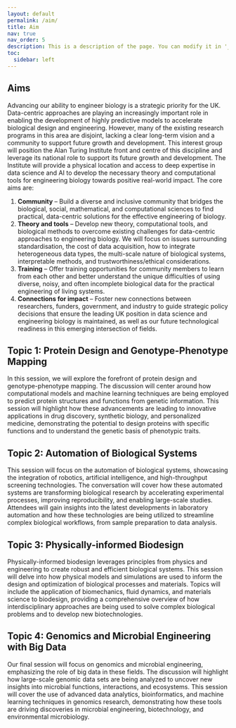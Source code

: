```yaml
---
layout: default
permalink: /aim/
title: Aim
nav: true
nav_order: 5
description: This is a description of the page. You can modify it in '_pages/cv.md'. You can also change or remove the top pdf download button.
toc:
  sidebar: left
---
```


## Aims

Advancing our ability to engineer biology is a strategic priority for the UK. Data-centric approaches are playing an increasingly important role in enabling the development of highly predictive models to accelerate biological design and engineering. However, many of the existing research programs in this area are disjoint, lacking a clear long-term vision and a community to support future growth and development. This interest group will position the Alan Turing Institute front and centre of this discipline and leverage its national role to support its future growth and development. The Institute will provide a physical location and access to deep expertise in data science and AI to develop the necessary theory and computational tools for engineering biology towards positive real-world impact. The core aims are:
1. **Community** – Build a diverse and inclusive community that bridges the biological, social, mathematical, and computational sciences to find practical, data-centric solutions for the effective engineering of biology.
2. **Theory and tools** – Develop new theory, computational tools, and biological methods to overcome existing challenges for data-centric approaches to engineering biology. We will focus on issues surrounding standardisation, the cost of data acquisition, how to integrate heterogeneous data types, the multi-scale nature of biological systems, interpretable methods, and trustworthiness/ethical considerations.
3. **Training** – Offer training opportunities for community members to learn from each other and better understand the unique difficulties of using diverse, noisy, and often incomplete biological data for the practical engineering of living systems.
4. **Connections for impact** – Foster new connections between researchers, funders, government, and industry to guide strategic policy decisions that ensure the leading UK position in data science and engineering biology is maintained, as well as our future technological readiness in this emerging intersection of fields.



## Topic 1: Protein Design and Genotype-Phenotype Mapping

In this session, we will explore the forefront of protein design and genotype-phenotype mapping. The discussion will center around how computational models and machine learning techniques are being employed to predict protein structures and functions from genetic information. This session will highlight how these advancements are leading to innovative applications in drug discovery, synthetic biology, and personalized medicine, demonstrating the potential to design proteins with specific functions and to understand the genetic basis of phenotypic traits.

## Topic 2: Automation of Biological Systems

This session will focus on the automation of biological systems, showcasing the integration of robotics, artificial intelligence, and high-throughput screening technologies. The conversation will cover how these automated systems are transforming biological research by accelerating experimental processes, improving reproducibility, and enabling large-scale studies. Attendees will gain insights into the latest developments in laboratory automation and how these technologies are being utilized to streamline complex biological workflows, from sample preparation to data analysis.

## Topic 3: Physically-informed Biodesign

Physically-informed biodesign leverages principles from physics and engineering to create robust and efficient biological systems. This session will delve into how physical models and simulations are used to inform the design and optimization of biological processes and materials. Topics will include the application of biomechanics, fluid dynamics, and materials science to biodesign, providing a comprehensive overview of how interdisciplinary approaches are being used to solve complex biological problems and to develop new biotechnologies.

## Topic 4: Genomics and Microbial Engineering with Big Data

Our final session will focus on genomics and microbial engineering, emphasizing the role of big data in these fields. The discussion will highlight how large-scale genomic data sets are being analyzed to uncover new insights into microbial functions, interactions, and ecosystems. This session will cover the use of advanced data analytics, bioinformatics, and machine learning techniques in genomics research, demonstrating how these tools are driving discoveries in microbial engineering, biotechnology, and environmental microbiology.